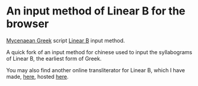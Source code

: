 # An input method of Linear B for the browser
[Mycenaean Greek](https://en.wikipedia.org/wiki/Mycenaean_Greek) script [Linear B](https://en.wikipedia.org/wiki/Linear_B) input method.

A quick fork of an input method for chinese used to input the syllabograms of Linear B, the earliest form of Greek.

You may also find another online transliterator for Linear B, which I have made, [here](https://github.com/nikolas-n/LinearB-transliterator), hosted [here](http://linear-b.kinezika.info).
